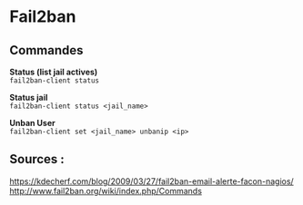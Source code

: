 # Fail2ban  

## Commandes
**Status (list jail actives)**  
`fail2ban-client status`

**Status jail**  
`fail2ban-client status <jail_name>`

**Unban User**  
`fail2ban-client set <jail_name> unbanip <ip>`

## Sources :  
https://kdecherf.com/blog/2009/03/27/fail2ban-email-alerte-facon-nagios/
http://www.fail2ban.org/wiki/index.php/Commands
